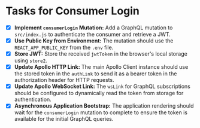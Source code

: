 # Tasks for Consumer Login

- [X] **Implement `consumerLogin` Mutation:** Add a GraphQL mutation to `src/index.js` to authenticate the consumer and retrieve a JWT.
- [X] **Use Public Key from Environment:** The mutation should use the `REACT_APP_PUBLIC_KEY` from the `.env` file.
- [X] **Store JWT:** Store the received `jwtToken` in the browser's local storage using `store2`.
- [X] **Update Apollo HTTP Link:** The main Apollo Client instance should use the stored token in the `authLink` to send it as a bearer token in the authorization header for HTTP requests.
- [X] **Update Apollo WebSocket Link:** The `wsLink` for GraphQL subscriptions should be configured to dynamically read the token from storage for authentication.
- [X] **Asynchronous Application Bootstrap:** The application rendering should wait for the `consumerLogin` mutation to complete to ensure the token is available for the initial GraphQL queries.

